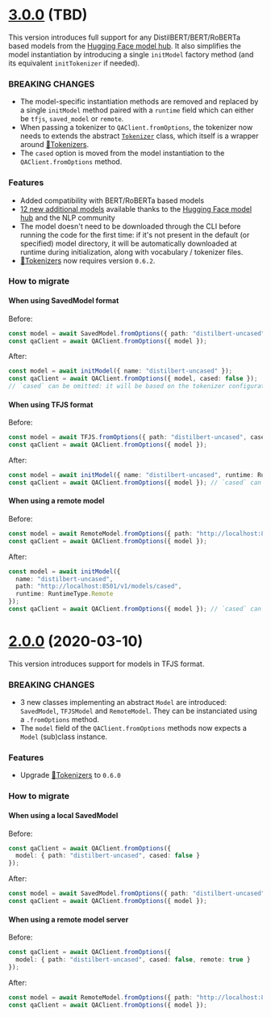 # [3.0.0](https://github.com/huggingface/node-question-answering/compare/v2.0.0...v3.0.0) (TBD)

This version introduces full support for any DistilBERT/BERT/RoBERTa based models from the [Hugging Face model hub](https://huggingface.co/models). It also simplifies the model instantiation by introducing a single `initModel` factory method (and its equivalent `initTokenizer` if needed).

### BREAKING CHANGES

* The model-specific instantiation methods are removed and replaced by a single `initModel` method paired with a `runtime` field which can either be `tfjs`, `saved_model` or `remote`.
* When passing a tokenizer to `QAClient.fromOptions`, the tokenizer now needs to extends the abstract [`Tokenizer`](./src/tokenizers/tokenizer.ts) class, which itself is a wrapper around [🤗Tokenizers](https://github.com/huggingface/tokenizers).
* The `cased` option is moved from the model instantiation to the `QAClient.fromOptions` method.

### Features

* Added compatibility with BERT/RoBERTa based models
* [12 new additional models](./README.md#models) available thanks to the [Hugging Face model hub](https://huggingface.co/models) and the NLP community
* The model doesn't need to be downloaded through the CLI before running the code for the first time: if it's not present in the default (or specified) model directory, it will be automatically downloaded at runtime during initialization, along with vocabulary / tokenizer files.
* [🤗Tokenizers](https://github.com/huggingface/tokenizers) now requires version `0.6.2`.

### How to migrate

#### When using SavedModel format

Before:
```typescript
const model = await SavedModel.fromOptions({ path: "distilbert-uncased", cased: false });
const qaClient = await QAClient.fromOptions({ model });
```

After:
```typescript
const model = await initModel({ name: "distilbert-uncased" });
const qaClient = await QAClient.fromOptions({ model, cased: false });
// `cased` can be omitted: it will be based on the tokenizer configuration if possible, otherwise inferred from the model name
```

#### When using TFJS format

Before:
```typescript
const model = await TFJS.fromOptions({ path: "distilbert-uncased", cased: false });
const qaClient = await QAClient.fromOptions({ model });
```

After:
```typescript
const model = await initModel({ name: "distilbert-uncased", runtime: RuntimeType.TFJS });
const qaClient = await QAClient.fromOptions({ model }); // `cased` can be omitted (see SavedModel migration)
```

#### When using a remote model

Before:
```typescript
const model = await RemoteModel.fromOptions({ path: "http://localhost:8501/v1/models/cased" cased: false });
const qaClient = await QAClient.fromOptions({ model });
```

After:
```typescript
const model = await initModel({
  name: "distilbert-uncased",
  path: "http://localhost:8501/v1/models/cased",
  runtime: RuntimeType.Remote
});
const qaClient = await QAClient.fromOptions({ model }); // `cased` can be omitted (see SavedModel migration)
```

# [2.0.0](https://github.com/huggingface/node-question-answering/compare/v1.4.0...v2.0.0) (2020-03-10)

This version introduces support for models in TFJS format.

### BREAKING CHANGES

- 3 new classes implementing an abstract `Model` are introduced: `SavedModel`, `TFJSModel` and `RemoteModel`. They can be instanciated using a `.fromOptions` method.
- The `model` field of the `QAClient.fromOptions` methods now expects a `Model` (sub)class instance.

### Features

- Upgrade [🤗Tokenizers](https://github.com/huggingface/tokenizers) to `0.6.0`

### How to migrate

#### When using a local SavedModel

Before:
```typescript
const qaClient = await QAClient.fromOptions({
  model: { path: "distilbert-uncased", cased: false }
});
```

After:
```typescript
const model = await SavedModel.fromOptions({ path: "distilbert-uncased", cased: false });
const qaClient = await QAClient.fromOptions({ model });
```

#### When using a remote model server

Before:
```typescript
const qaClient = await QAClient.fromOptions({
  model: { path: "distilbert-uncased", cased: false, remote: true }
});
```

After:
```typescript
const model = await RemoteModel.fromOptions({ path: "http://localhost:8501/v1/models/cased", cased: false });
const qaClient = await QAClient.fromOptions({ model });
```
